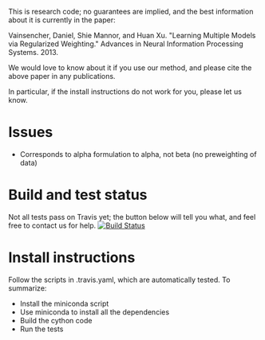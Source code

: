 This is research code; no guarantees are implied, and the best information about it is currently in the paper:

Vainsencher, Daniel, Shie Mannor, and Huan Xu. "Learning Multiple Models via Regularized Weighting."
Advances in Neural Information Processing Systems. 2013.

We would love to know about it if you use our method, and please cite the above paper in any publications.

In particular, if the install instructions do not work for you, please let us know.

Issues
============

- Corresponds to alpha formulation to alpha, not beta (no preweighting of data)

Build and test status
============

Not all tests pass on Travis yet; the button below will tell you what, and feel free to contact us for help.
[![Build Status](https://travis-ci.org/daniel-vainsencher/regularized_weighting.svg?branch=master)](https://travis-ci.org/daniel-vainsencher/regularized_weighting)

Install instructions
============

Follow the scripts in .travis.yaml, which are automatically tested. To summarize:

- Install the miniconda script
- Use miniconda to install all the dependencies
- Build the cython code
- Run the tests